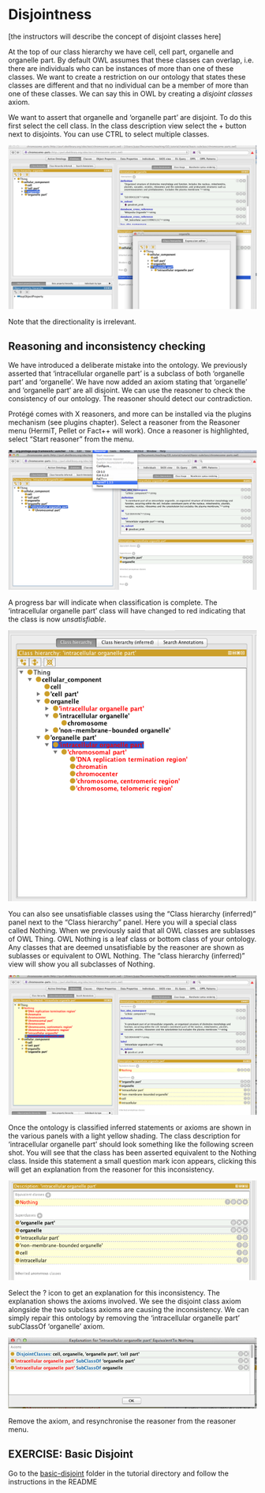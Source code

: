 Disjointness
============

\[the instructors will describe the concept of disjoint classes here\]

At the top of our class hierarchy we have cell, cell part, organelle and organelle part. By default OWL assumes that these classes can overlap, i.e. there are individuals who can be instances of more than one of these classes. We want to create a restriction on our ontology that states these classes are different and that no individual can be a member of more than one of these classes. We can say this in OWL by creating a *disjoint classes* axiom.

We want to assert that organelle and ‘organelle part’ are disjoint. To do this first select the cell class. In the class description view select the + button next to disjoints. You can use CTRL to select multiple classes.

![](./media/image29.png)

Note that the directionality is irrelevant.

Reasoning and inconsistency checking
------------------------------------

We have introduced a deliberate mistake into the ontology. We previously asserted that ‘intracellular organelle part’ is a subclass of both ‘organelle part’ and ‘organelle’. We have now added an axiom stating that ‘organelle’ and ‘organelle part’ are all disjoint. We can use the reasoner to check the consistency of our ontology. The reasoner should detect our contradiction.

Protégé comes with X reasoners, and more can be installed via the plugins mechanism (see plugins chapter). Select a reasoner from the Reasoner menu (HermiT, Pellet or Fact++ will work). Once a reasoner is highlighted, select “Start reasoner” from the menu.

![](./media/image30.png)

A progress bar will indicate when classification is complete. The ‘intracellular organelle part’ class will have changed to red indicating that the class is now *unsatisfiable*.

![](./media/image31.png)

You can also see unsatisfiable classes using the “Class hierarchy (inferred)” panel next to the “Class hierarchy” panel. Here you will a special class called Nothing. When we previously said that all OWL classes are sublasses of OWL Thing. OWL Nothing is a leaf class or bottom class of your ontology. Any classes that are deemed unsatisfiable by the reasoner are shown as sublasses or equivalent to OWL Nothing. The “class hierarchy (inferred)” view will show you all subclasses of Nothing.

![](./media/image32.png)

Once the ontology is classified inferred statements or axioms are shown in the various panels with a light yellow shading. The class description for ‘intracellular organelle part’ should look something like the following screen shot. You will see that the class has been asserted equivalent to the Nothing class. Inside this statement a small question mark icon appears, clicking this will get an explanation from the reasoner for this inconsistency.

![](./media/image33.png)

Select the ? icon to get an explanation for this inconsistency. The explanation shows the axioms involved. We see the disjoint class axiom alongside the two subclass axioms are causing the inconsistency. We can simply repair this ontology by removing the ‘intracellular organelle part’ subClassOf ‘organelle’ axiom.

![](./media/image34.png)

Remove the axiom, and resynchronise the reasoner from the reasoner menu.

## EXERCISE: Basic Disjoint

Go to the [basic-disjoint](https://github.com/geneontology/protege-tutorial/tree/master/basic-disjoint) folder in the tutorial directory and follow the instructions in the README
